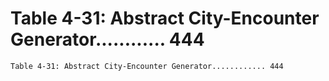 # Table 4-31: Abstract City-Encounter Generator............ 444

```
Table 4-31: Abstract City-Encounter Generator............ 444

```
